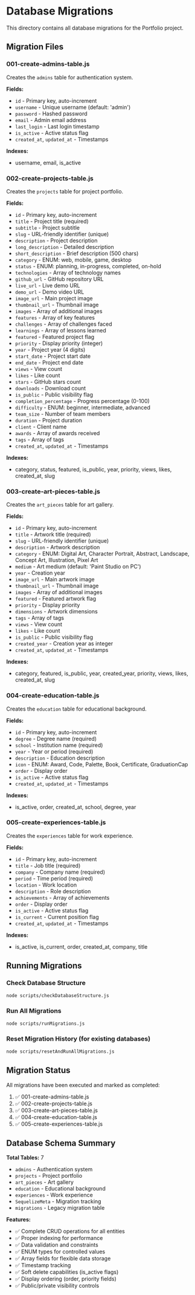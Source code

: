# Database Migrations

This directory contains all database migrations for the Portfolio project.

## Migration Files

### 001-create-admins-table.js
Creates the `admins` table for authentication system.

**Fields:**
- `id` - Primary key, auto-increment
- `username` - Unique username (default: 'admin')
- `password` - Hashed password
- `email` - Admin email address
- `last_login` - Last login timestamp
- `is_active` - Active status flag
- `created_at`, `updated_at` - Timestamps

**Indexes:**
- username, email, is_active

### 002-create-projects-table.js
Creates the `projects` table for project portfolio.

**Fields:**
- `id` - Primary key, auto-increment
- `title` - Project title (required)
- `subtitle` - Project subtitle
- `slug` - URL-friendly identifier (unique)
- `description` - Project description
- `long_description` - Detailed description
- `short_description` - Brief description (500 chars)
- `category` - ENUM: web, mobile, game, desktop
- `status` - ENUM: planning, in-progress, completed, on-hold
- `technologies` - Array of technology names
- `github_url` - GitHub repository URL
- `live_url` - Live demo URL
- `demo_url` - Demo video URL
- `image_url` - Main project image
- `thumbnail_url` - Thumbnail image
- `images` - Array of additional images
- `features` - Array of key features
- `challenges` - Array of challenges faced
- `learnings` - Array of lessons learned
- `featured` - Featured project flag
- `priority` - Display priority (integer)
- `year` - Project year (4 digits)
- `start_date` - Project start date
- `end_date` - Project end date
- `views` - View count
- `likes` - Like count
- `stars` - GitHub stars count
- `downloads` - Download count
- `is_public` - Public visibility flag
- `completion_percentage` - Progress percentage (0-100)
- `difficulty` - ENUM: beginner, intermediate, advanced
- `team_size` - Number of team members
- `duration` - Project duration
- `client` - Client name
- `awards` - Array of awards received
- `tags` - Array of tags
- `created_at`, `updated_at` - Timestamps

**Indexes:**
- category, status, featured, is_public, year, priority, views, likes, created_at, slug

### 003-create-art-pieces-table.js
Creates the `art_pieces` table for art gallery.

**Fields:**
- `id` - Primary key, auto-increment
- `title` - Artwork title (required)
- `slug` - URL-friendly identifier (unique)
- `description` - Artwork description
- `category` - ENUM: Digital Art, Character Portrait, Abstract, Landscape, Concept Art, Illustration, Pixel Art
- `medium` - Art medium (default: 'Paint Studio on PC')
- `year` - Creation year
- `image_url` - Main artwork image
- `thumbnail_url` - Thumbnail image
- `images` - Array of additional images
- `featured` - Featured artwork flag
- `priority` - Display priority
- `dimensions` - Artwork dimensions
- `tags` - Array of tags
- `views` - View count
- `likes` - Like count
- `is_public` - Public visibility flag
- `created_year` - Creation year as integer
- `created_at`, `updated_at` - Timestamps

**Indexes:**
- category, featured, is_public, year, created_year, priority, views, likes, created_at, slug

### 004-create-education-table.js
Creates the `education` table for educational background.

**Fields:**
- `id` - Primary key, auto-increment
- `degree` - Degree name (required)
- `school` - Institution name (required)
- `year` - Year or period (required)
- `description` - Education description
- `icon` - ENUM: Award, Code, Palette, Book, Certificate, GraduationCap
- `order` - Display order
- `is_active` - Active status flag
- `created_at`, `updated_at` - Timestamps

**Indexes:**
- is_active, order, created_at, school, degree, year

### 005-create-experiences-table.js
Creates the `experiences` table for work experience.

**Fields:**
- `id` - Primary key, auto-increment
- `title` - Job title (required)
- `company` - Company name (required)
- `period` - Time period (required)
- `location` - Work location
- `description` - Role description
- `achievements` - Array of achievements
- `order` - Display order
- `is_active` - Active status flag
- `is_current` - Current position flag
- `created_at`, `updated_at` - Timestamps

**Indexes:**
- is_active, is_current, order, created_at, company, title

## Running Migrations

### Check Database Structure
```bash
node scripts/checkDatabaseStructure.js
```

### Run All Migrations
```bash
node scripts/runMigrations.js
```

### Reset Migration History (for existing databases)
```bash
node scripts/resetAndRunAllMigrations.js
```

## Migration Status

All migrations have been executed and marked as completed:
1. ✅ 001-create-admins-table.js
2. ✅ 002-create-projects-table.js
3. ✅ 003-create-art-pieces-table.js
4. ✅ 004-create-education-table.js
5. ✅ 005-create-experiences-table.js

## Database Schema Summary

**Total Tables:** 7
- `admins` - Authentication system
- `projects` - Project portfolio
- `art_pieces` - Art gallery
- `education` - Educational background
- `experiences` - Work experience
- `SequelizeMeta` - Migration tracking
- `migrations` - Legacy migration table

**Features:**
- ✅ Complete CRUD operations for all entities
- ✅ Proper indexing for performance
- ✅ Data validation and constraints
- ✅ ENUM types for controlled values
- ✅ Array fields for flexible data storage
- ✅ Timestamp tracking
- ✅ Soft delete capabilities (is_active flags)
- ✅ Display ordering (order, priority fields)
- ✅ Public/private visibility controls